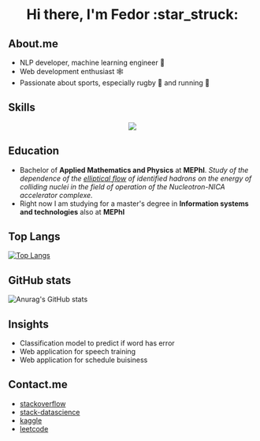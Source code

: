 <!-- <h1 align="center">Hi there, I'm <a href="https://daniilshat.ru/" target="_blank">Daniil</a>  -->
<h1 align="center">Hi there, I'm Fedor :star_struck:</a> 

## About.me
- NLP developer, machine learning engineer :robot:
- Web development enthusiast :spider_web:
- Passionate about sports, especially rugby :rugby_football: and running :runner: 

## Skills
<p align="center">
    <img src="https://skillicons.dev/icons?i=python,golang,docker,kubernetes,git,aws,cpp&perline=7" />
</p>

## Education
- Bachelor of **Applied Mathematics and Physics** at **MEPhI**. _Study of the dependence of the [elliptical flow](https://github.com/fkurushin/Flow) of identified hadrons on the energy of colliding nuclei in the field of operation of the Nucleotron-NICA accelerator complexe._
- Right now I am studying for a master's degree in **Information systems and technologies** also at **MEPhI**


## Top Langs
[![Top Langs](https://github-readme-stats.vercel.app/api/top-langs/?username=fkurushin)](https://github.com/anuraghazra/github-readme-stats)

## GitHub stats
![Anurag's GitHub stats](https://github-readme-stats.vercel.app/api?username=fkurushin&show_icons=true&theme=transparent)


## Insights
- Classification model to predict if word has error
- Web application for speech training
- Web application for schedule buisiness

## Contact.me
- [stackoverflow](https://stackoverflow.com/users/15842779/fedor)
- [stack-datascience](https://datascience.stackexchange.com/users/151011/Фёдор-Курушин)
- [kaggle](https://www.kaggle.com/fedorkurushin)
- [leetcode](https://leetcode.com/fkurushin/)
